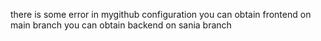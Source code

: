 there is some error in mygithub configuration 
you can obtain frontend on main branch
you can obtain backend on sania branch
